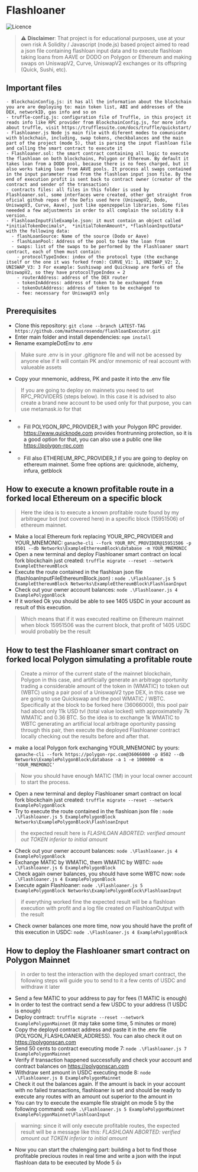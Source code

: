 # Flashloaner
![Licence](https://img.shields.io/github/license/matheusrosendo/TokenizationLabFixedSupply)
> :warning: **Disclaimer**: That project is for educational purposes, use at your own risk
> A Solidity / Javascript (node.js) based project aimed to read a json file containing flashloan input data and to execute flashloan taking loans from AAVE or DODO on Polygon or Ethereum and making swaps on UniswapV2, Curve, UniswapV2 exchanges or its offspring (Quick, Sushi, etc).

## Important files
```
- BlockchainConfig.js: it has all the information about the blockchain you are are deploying to: main token list, ABI and addresses of the DEX, networkID, gas info and so on
- truffle-config.js: configuration file of Truffle, in this project it reads info like RPC provider from BlockchainConfig.js, for more info about truffle, visit https://trufflesuite.com/docs/truffle/quickstart/ 
- Flashloaner.js Node js main file with diferent modes to comunicate with blockchain, including, swap tokens, checkbalances and the main part of the project (mode 5), that is parsing the input flashloan file and calling the smart contract to execute it
- Flashloaner.sol: the smart contract containing all logic to execute the flashloan on both blockchains, Polygon or Ethereum. By default it takes loan from a DODO pool, because there is no fees charged, but it also works taking loan from AAVE pools. It process all swaps contained in the input parameter read from the flashloan input json file. By the end of execution profit is sent back to contract owner (creator of the contract and sender of the transaction)
- contracts files: all files in this folder is used by Flashloaner.sol, some interfaces were created, other get straight from oficial github repos of the Defis used here (UniswapV2, Dodo, UniswapV3, Curve, Aave), just like openzeppelin libraries. Some files neeeded a few adjustments in order to all complain the solidity 0.8 version.
- FlashloanInputFileExample.json: it must contain an object called *initialTokenDecimals*,  *initialTokenAmount*, *flashloanInputData* with the following data:
  - flashLoanSource: Name of the source (Dodo or Aave)
  - flashLoanPool: Address of the pool to take the loan from
  - swaps: list of the swaps to be performed by the Flashloaner smart contract, each of them must contain:
    - protocolTypeIndex: index of the protocol type (the exchange itself or the one it was forked from): CURVE_V1: 1, UNISWAP_V2: 2, UNISWAP_V3: 3 For example: Sushiswap and Quickswap are forks of the UniswapV2, so they have protocolTypeIndex = 2
    - routerAddress: address of the DEX router
    - tokenInAddress: address of token to be exchanged from
    - tokenOutAddress: address of token to be exchanged to
    - fee: necessary for UniswapV3 only
```
 
## Prerequisites
* Clone this repository: `git clone --branch LATEST-TAG https://github.com/matheusrosendo/flashloanExecutor.git`
* Enter main folder and install dependencies: `npm install`
* Rename exampleDotEnv to .env
> Make sure .env is in your .gitignore file and will not be acessed by anyone else if it will contain PK and/or mnemonic of real account with valueable assets
* Copy your mnemonic, address, PK and paste it into the .env file
> If you are going to deploy on mainnets you need to set RPC_PROVIDERS (steps below). In this case it is advised to also create a brand new account to be used only for that purpose, you can use metamask.io for that
* * Fill POLYGON_RPC_PROVIDER_1 with your Polygon RPC provider. https://www.quicknode.com provides frontrunning protection, so it is a good option for that, you can also use a public one like https://polygon-rpc.com
* * Fill also ETHEREUM_RPC_PROVIDER_1 if you are going to deploy on ethereum mainnet. Some free options are: quicknode, alchemy, infura, getblock


## How to execute a known profitable route in a forked local Ethereum on a specific block
> Here the idea is to execute a known profitable route found by my arbitrageur bot (not covered here) in a specific block (15951506) of ethereum mainnet.
* Make a local Ethereum fork replacing YOUR_RPC_PROVIDER and YOUR_MNEMONIC: `ganache-cli --fork YOUR_RPC_PROVIDER@15951506 -p 8501 --db Networks\ExampleEthereumBlock\database -m YOUR_MNEMONIC`
* Open a new terminal and deploy Flashloaner smart contract on local fork blockchain just created: `truffle migrate --reset --network ExampleEthereumBlock`
* Execute the route contained in the flashloan json file (flashloanInputFileEthereumBlock.json) : `node .\Flashloaner.js 5 ExampleEthereumBlock Networks\ExampleEthereumBlock\FlashloanInput`
* Check out your owner account balances: `node .\Flashloaner.js 4 ExamplePolygonBlock`
* If it worked Ok you should be able to see 1405 USDC in your account as result of this execution. 
> Which means that if it was executed realtime on Ethereum mainnet when block 15951506 was the current block, that profit of 1405 USDC would probably be the result
 

## How to test the Flashloaner smart contract on forked local Polygon simulating a profitable route
> Create a mirror of the current state of the mainnet blockchain, Polygon in this case, and artificially generate an arbitrage oportunity trading a considerable amount of the token in (WMATIC) to token out (WBTC) using a pair pool of a UniswapV2 type DEX, in this case we are going to use Quickswap and the pool WMATIC / WBTC. Specifically at the block to be forked here (36066000), this pool pair had about only 11k USD tvl (total value locked) with approximatelly 7k WMATIC and 0.36 BTC. So the idea is to exchange 1k WMATIC to WBTC generating an artificial local arbitrage oportunity passing through this pair, then execute the deployed Flashloaner contract locally checking out the results before and after that.
* make a local Polygon fork exchanging YOUR_MNEMONIC by yours: `ganache-cli --fork https://polygon-rpc.com@36066000 -p 8502 --db Networks\ExamplePolygonBlock\database -a 1 -e 1000000 -m 'YOUR_MNEMONIC'`
> Now you should have enough MATIC (1M) in your local owner account to start the process.  
* Open a new terminal and deploy Flashloaner smart contract on local fork blockchain just created: `truffle migrate --reset --network ExamplePolygonBlock`
* Try to execute the route contained in the flashloan json file : `node .\Flashloaner.js 5 ExamplePolygonBlock Networks\ExamplePolygonBlock\FlashloanInput`
> the expected result here is *FLASHLOAN ABORTED: verified amount out TOKEN inferior to initial amount*
* Check out your owner account balances: `node .\Flashloaner.js 4 ExamplePolygonBlock`
* Exchange MATIC by WMATIC, them WMATIC by WBTC: `node .\Flashloaner.js 6 ExamplePolygonBlock`
* Check again owner balances, you should have some WBTC now: `node .\Flashloaner.js 4 ExamplePolygonBlock`
* Execute again Flashloaner: `node .\Flashloaner.js 5 ExamplePolygonBlock Networks\ExamplePolygonBlock\FlashloanInput`
> if everything worked fine the expected result will be a flashloan execution with profit and a log file created on FlashloanOutput with the result
* Check owner balances one more time, now you should have the profit of this execution in USDC: `node .\Flashloaner.js 4 ExamplePolygonBlock`


## How to deploy the Flashloaner smart contract on Polygon Mainnet
> in order to test the interaction with the deployed smart contract, the following steps will guide you to send to it a few cents of USDC and withdraw it later
* Send a few MATIC to your address to pay for fees (1 MATIC is enough)
* In order to test the contract send a few USDC to your address (1 USDC is enough)
* Deploy contract: `truffle migrate --reset --network ExamplePolygonMainnet` (it may take some time, 5 minutes or more)
* Copy the deployd contract address and paste it in the .env file (POLYGON_FLASHLOANER_ADDRESS). You can also check it out on https://polygonscan.com
* Send 50 cents to contract executing mode 7: `node .\Flashloaner.js 7 ExamplePolygonMainnet` 
* Verify if transaction happened successfully and check your account and contract balances on https://polygonscan.com
* Withdraw sent amount in USDC executing mode 8: `node .\Flashloaner.js 8 ExamplePolygonMainnet`
* Check it out the balances again. If the amount is back in your account with no failed transactions, flashloaner is set and should be ready to execute any routes with an amount out superior to the amount in
* You can try to execute the example file straight on mode 5 by the following command: `node .\Flashloaner.js 5 ExamplePolygonMainnet ExamplePolygonMainnet\FlashloanInput` 
> warning: since it will only execute profitable routes, the expected result will be a message like this: *FLASHLOAN ABORTED: verified amount out TOKEN inferior to initial amount*
* Now you can start the chalenging part: building a bot to find those profitable precious routes in real time and write a json with the input flashloan data to be executed by Mode 5 :+1: